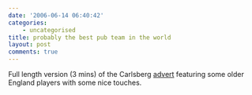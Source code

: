 ```yaml
---
date: '2006-06-14 06:40:42'
categories:
    - uncategorised
title: probably the best pub team in the world
layout: post
comments: true
---
```

Full length version (3 mins) of the Carlsberg
[advert](http://video.google.com/videoplay?docid=-3219386766071397128)
featuring some older England players with some nice touches.
